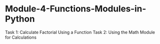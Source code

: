 # Module-4-Functions-Modules-in-Python
Task 1: Calculate Factorial Using a Function
Task 2: Using the Math Module for Calculations
